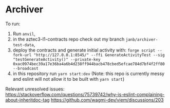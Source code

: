 # Archiver
To run:
1. Run  `anvil`,
2. in the aztec3-l1-contracts repo check out my branch `janb/archiver-test-data`,
3. deploy the contracts and generate initial activity with: `forge script --fork-url "http://127.0.0.1:8545/" --ffi GenerateActivityTest --sig "testGenerateActivity()" --private-key 0xac0974bec39a17e36ba4a6b4d238ff944bacb478cbed5efcae784d7bf4f2ff80 --broadcast`
4. in this repository run `yarn start:dev` (Note: this repo is currently messy and eslint will not allow it to be built with `yarn start`)

Relevant unresolved issues:
https://stackoverflow.com/questions/75739742/why-is-eslint-complaining-about-inheritdoc-tag
https://github.com/wagmi-dev/viem/discussions/203

